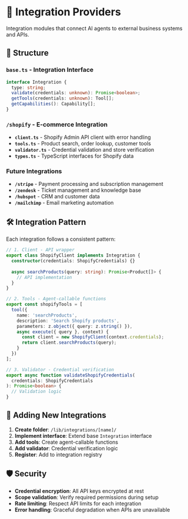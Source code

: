 # 🔌 Integration Providers

Integration modules that connect AI agents to external business systems and APIs.

## 📁 Structure

### `base.ts` - Integration Interface
```typescript
interface Integration {
  type: string;
  validate(credentials: unknown): Promise<boolean>;
  getTools(credentials: unknown): Tool[];
  getCapabilities(): Capability[];
}
```

### `/shopify` - E-commerce Integration
- **`client.ts`** - Shopify Admin API client with error handling
- **`tools.ts`** - Product search, order lookup, customer tools  
- **`validator.ts`** - Credential validation and store verification
- **`types.ts`** - TypeScript interfaces for Shopify data

### Future Integrations
- **`/stripe`** - Payment processing and subscription management
- **`/zendesk`** - Ticket management and knowledge base
- **`/hubspot`** - CRM and customer data
- **`/mailchimp`** - Email marketing automation

## 🛠️ Integration Pattern

Each integration follows a consistent pattern:

```typescript
// 1. Client - API wrapper
export class ShopifyClient implements Integration {
  constructor(credentials: ShopifyCredentials) {}
  
  async searchProducts(query: string): Promise<Product[]> {
    // API implementation
  }
}

// 2. Tools - Agent-callable functions
export const shopifyTools = [
  tool({
    name: 'searchProducts',
    description: 'Search Shopify products',
    parameters: z.object({ query: z.string() }),
    async execute({ query }, context) {
      const client = new ShopifyClient(context.credentials);
      return client.searchProducts(query);
    }
  })
];

// 3. Validator - Credential verification
export async function validateShopifyCredentials(
  credentials: ShopifyCredentials
): Promise<boolean> {
  // Validation logic
}
```

## 🔄 Adding New Integrations

1. **Create folder**: `/lib/integrations/[name]/`
2. **Implement interface**: Extend base `Integration` interface
3. **Add tools**: Create agent-callable functions
4. **Add validator**: Credential verification logic
5. **Register**: Add to integration registry

## 🛡️ Security

- **Credential encryption**: All API keys encrypted at rest
- **Scope validation**: Verify required permissions during setup
- **Rate limiting**: Respect API limits for each integration
- **Error handling**: Graceful degradation when APIs are unavailable 